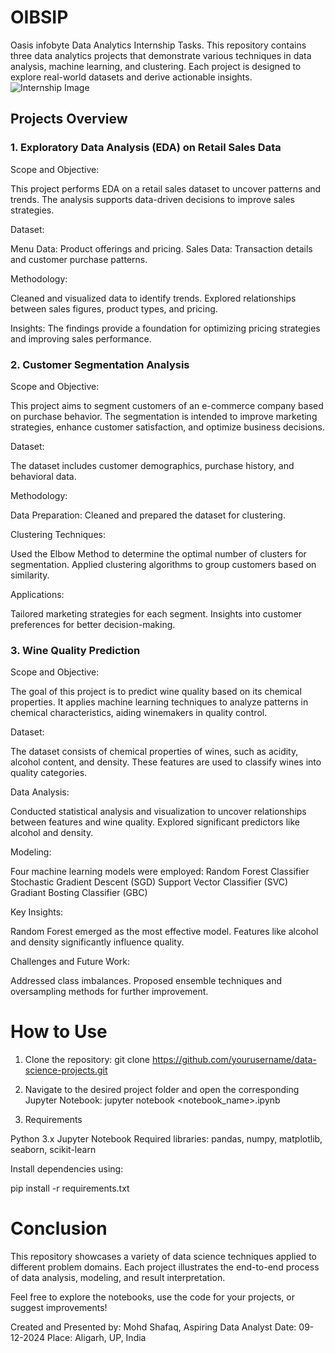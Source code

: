 # OIBSIP
Oasis infobyte Data Analytics Internship Tasks. This repository contains three data analytics projects that demonstrate various techniques in data analysis, machine learning, and clustering. Each project is designed to explore real-world datasets and derive actionable insights.
![Internship Image](https://github.com/user-attachments/assets/f10396c0-b608-473d-bee8-cee309ed43f0)

## Projects Overview

### 1. Exploratory Data Analysis (EDA) on Retail Sales Data

Scope and Objective: 

This project performs EDA on a retail sales dataset to uncover patterns and trends. The analysis supports data-driven decisions to improve sales strategies.

Dataset:

Menu Data: Product offerings and pricing.
Sales Data: Transaction details and customer purchase patterns.

Methodology:

Cleaned and visualized data to identify trends.
Explored relationships between sales figures, product types, and pricing.

Insights: 
The findings provide a foundation for optimizing pricing strategies and improving sales performance.

### 2. Customer Segmentation Analysis

Scope and Objective:

This project aims to segment customers of an e-commerce company based on purchase behavior. The segmentation is intended to improve marketing strategies, enhance customer satisfaction, and optimize business decisions.

Dataset: 

The dataset includes customer demographics, purchase history, and behavioral data.

Methodology:

Data Preparation:
Cleaned and prepared the dataset for clustering.

Clustering Techniques:

Used the Elbow Method to determine the optimal number of clusters for segmentation.
Applied clustering algorithms to group customers based on similarity.

Applications: 

Tailored marketing strategies for each segment.
Insights into customer preferences for better decision-making.


### 3. Wine Quality Prediction

Scope and Objective:

The goal of this project is to predict wine quality based on its chemical properties. It applies machine learning techniques to analyze patterns in chemical characteristics, aiding winemakers in quality control.

Dataset:

The dataset consists of chemical properties of wines, such as acidity, alcohol content, and density. These features are used to classify wines into quality categories.

Data Analysis:

Conducted statistical analysis and visualization to uncover relationships between features and wine quality.
Explored significant predictors like alcohol and density.

Modeling:

Four machine learning models were employed:
Random Forest Classifier
Stochastic Gradient Descent (SGD)
Support Vector Classifier (SVC)
Gradiant Bosting Classifier (GBC)

Key Insights:

Random Forest emerged as the most effective model.
Features like alcohol and density significantly influence quality.

Challenges and Future Work:

Addressed class imbalances.
Proposed ensemble techniques and oversampling methods for further improvement.


# How to Use

1. Clone the repository:
   git clone https://github.com/yourusername/data-science-projects.git

2. Navigate to the desired project folder and open the corresponding Jupyter Notebook:
   jupyter notebook <notebook_name>.ipynb

3. Requirements
 
Python 3.x
Jupyter Notebook
Required libraries: pandas, numpy, matplotlib, seaborn, scikit-learn

Install dependencies using:

pip install -r requirements.txt


# Conclusion
This repository showcases a variety of data science techniques applied to different problem domains.
Each project illustrates the end-to-end process of data analysis, modeling, and result interpretation.

Feel free to explore the notebooks, use the code for your projects, or suggest improvements!

Created and Presented by: Mohd Shafaq, Aspiring Data Analyst
Date: 09-12-2024
Place: Aligarh, UP, India
